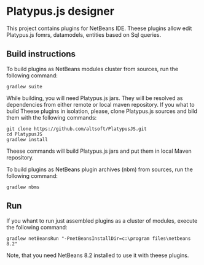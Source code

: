 # Platypus.js designer
This project contains plugins for NetBeans IDE. Theese plugins allow edit Platypus.js fomrs, datamodels, entities based on Sql queries.

## Build instructions
To build plugins as NetBeans modules cluster from sources, run the following command:
```
gradlew suite
```
While building, you will need Platypus.js jars. They will be resolved as dependencies from either remote or local maven repository.
If you what to build Theese plugins in isolation, please, clone Platypus.js sources and bild them with the following commands:
```
git clone https://github.com/altsoft/PlatypusJS.git
cd PlatypusJS
gradlew install
```
Theese commands will build Platypus.js jars and put them in local Maven repository.

To build plugins as NetBeans plugin archives (nbm) from sources, run the following command:
```
gradlew nbms
```

## Run
If you whant to run just assembled plugins as a cluster of modules, execute the following command:
```
gradlew netBeansRun "-PnetBeansInstallDir=c:\program files\netbeans 8.2"
```
Note, that you need NetBeans 8.2 installed to use it with theese plugins.
